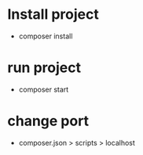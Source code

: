 # Install project
- composer install

# run project
- composer start

# change port

- composer.json > scripts > localhost